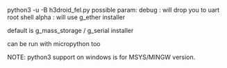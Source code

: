 python3 -u -B h3droid_fel.py
possible param: 
  debug  : will drop you to uart root shell
  alpha  : will use g_ether installer
  
  default  is g_mass_storage / g_serial installer
  
can be run with micropython too

NOTE: python3 support on windows is for MSYS/MINGW version.

